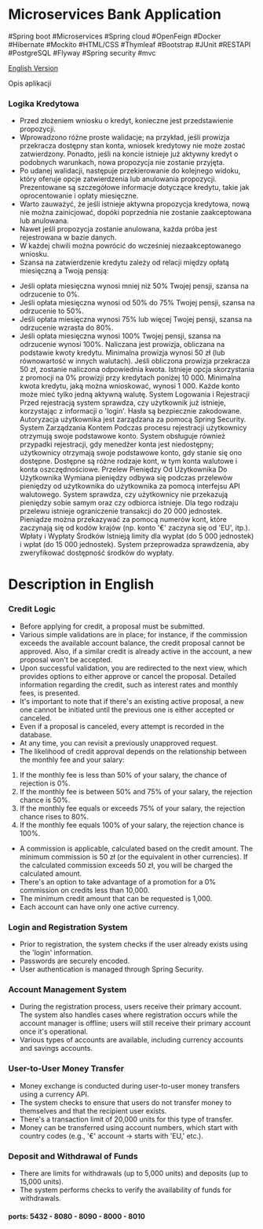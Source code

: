 ﻿# Microservices Bank Application
#Spring boot #Microservices #Spring cloud #OpenFeign #Docker #Hibernate #Mockito #HTML/CSS #Thymleaf 
#Bootstrap #JUnit #RESTAPI #PostgreSQL #Flyway #Spring security #mvc

[English Version](#description-in-english)

Opis aplikacji
### Logika Kredytowa
* Przed złożeniem wniosku o kredyt, konieczne jest przedstawienie propozycji.
* Wprowadzono różne proste walidacje; na przykład, jeśli prowizja przekracza dostępny stan konta, wniosek kredytowy nie może zostać zatwierdzony. Ponadto, jeśli na koncie istnieje już aktywny kredyt o podobnych warunkach, nowa propozycja nie zostanie przyjęta.
* Po udanej walidacji, następuje przekierowanie do kolejnego widoku, który oferuje opcje zatwierdzenia lub anulowania propozycji. Prezentowane są szczegółowe informacje dotyczące kredytu, takie jak oprocentowanie i opłaty miesięczne.
* Warto zauważyć, że jeśli istnieje aktywna propozycja kredytowa, nową nie można zainicjować, dopóki poprzednia nie zostanie zaakceptowana lub anulowana.
* Nawet jeśli propozycja zostanie anulowana, każda próba jest rejestrowana w bazie danych.
* W każdej chwili można powrócić do wcześniej niezaakceptowanego wniosku.
* Szansa na zatwierdzenie kredytu zależy od relacji między opłatą miesięczną a Twoją pensją:
- Jeśli opłata miesięczna wynosi mniej niż 50% Twojej pensji, szansa na odrzucenie to 0%.
- Jeśli opłata miesięczna wynosi od 50% do 75% Twojej pensji, szansa na odrzucenie to 50%.
- Jeśli opłata miesięczna wynosi 75% lub więcej Twojej pensji, szansa na odrzucenie wzrasta do 80%.
- Jeśli opłata miesięczna wynosi 100% Twojej pensji, szansa na odrzucenie wynosi 100%.
Naliczana jest prowizja, obliczana na podstawie kwoty kredytu. Minimalna prowizja wynosi 50 zł (lub równowartość w innych walutach). Jeśli obliczona prowizja przekracza 50 zł, zostanie naliczona odpowiednia kwota.
Istnieje opcja skorzystania z promocji na 0% prowizji przy kredytach poniżej 10 000.
Minimalna kwota kredytu, jaką można wnioskować, wynosi 1 000.
Każde konto może mieć tylko jedną aktywną walutę.
System Logowania i Rejestracji
Przed rejestracją system sprawdza, czy użytkownik już istnieje, korzystając z informacji o 'login'.
Hasła są bezpiecznie zakodowane.
Autoryzacja użytkownika jest zarządzana za pomocą Spring Security.
System Zarządzania Kontem
Podczas procesu rejestracji użytkownicy otrzymują swoje podstawowe konto. System obsługuje również przypadki rejestracji, gdy menedżer konta jest niedostępny; użytkownicy otrzymają swoje podstawowe konto, gdy stanie się ono dostępne.
Dostępne są różne rodzaje kont, w tym konta walutowe i konta oszczędnościowe.
Przelew Pieniędzy Od Użytkownika Do Użytkownika
Wymiana pieniędzy odbywa się podczas przelewów pieniędzy od użytkownika do użytkownika za pomocą interfejsu API walutowego.
System sprawdza, czy użytkownicy nie przekazują pieniędzy sobie samym oraz czy odbiorca istnieje.
Dla tego rodzaju przelewu istnieje ograniczenie transakcji do 20 000 jednostek.
Pieniądze można przekazywać za pomocą numerów kont, które zaczynają się od kodów krajów (np. konto '€' zaczyna się od 'EU', itp.).
Wpłaty i Wypłaty Środków
Istnieją limity dla wypłat (do 5 000 jednostek) i wpłat (do 15 000 jednostek).
System przeprowadza sprawdzenia, aby zweryfikować dostępność środków do wypłaty.


# Description in English

### Credit Logic
* Before applying for credit, a proposal must be submitted.
* Various simple validations are in place; for instance, if the commission exceeds the available
  account balance, the credit proposal cannot be approved. Also, if a similar credit is already
  active in the account, a new proposal won't be accepted.
* Upon successful validation, you are redirected to the next view, which provides options to
  either approve or cancel the proposal. Detailed information regarding the credit, such as interest
  rates and monthly fees, is presented.
* It's important to note that if there's an existing active proposal, a new one cannot be
  initiated until the previous one is either accepted or canceled.
* Even if a proposal is canceled, every attempt is recorded in the database.
* At any time, you can revisit a previously unapproved request.
* The likelihood of credit approval depends on the relationship between the monthly fee and your salary:
1. If the monthly fee is less than 50% of your salary, the chance of rejection is 0%.
2. If the monthly fee is between 50% and 75% of your salary, the rejection chance is 50%.
3. If the monthly fee equals or exceeds 75% of your salary, the rejection chance rises to 80%.
4. If the monthly fee equals 100% of your salary, the rejection chance is 100%.
* A commission is applicable, calculated based on the credit amount. The minimum commission is 50 zł
  (or the equivalent in other currencies). If the calculated commission exceeds 50 zł, you will be
  charged the calculated amount.
* There's an option to take advantage of a promotion for a 0% commission on credits less than 10,000.
* The minimum credit amount that can be requested is 1,000.
* Each account can have only one active currency.

### Login and Registration System
* Prior to registration, the system checks if the user already exists using the 'login' information.
* Passwords are securely encoded.
* User authentication is managed through Spring Security.
### Account Management System
* During the registration process, users receive their primary account. The system also handles cases
  where registration occurs while the account manager is offline; users will still receive their primary
  account once it's operational.
* Various types of accounts are available, including currency accounts and savings accounts.
### User-to-User Money Transfer
* Money exchange is conducted during user-to-user money transfers using a currency API.
* The system checks to ensure that users do not transfer money to themselves and that the recipient user exists.
* There's a transaction limit of 20,000 units for this type of transfer.
* Money can be transferred using account numbers, which start with country codes (e.g., '€' account -> starts with 'EU,' etc.).
### Deposit and Withdrawal of Funds
* There are limits for withdrawals (up to 5,000 units) and deposits (up to 15,000 units).
* The system performs checks to verify the availability of funds for withdrawals.

#### ports: 5432 - 8080 - 8090 - 8000 - 8010

